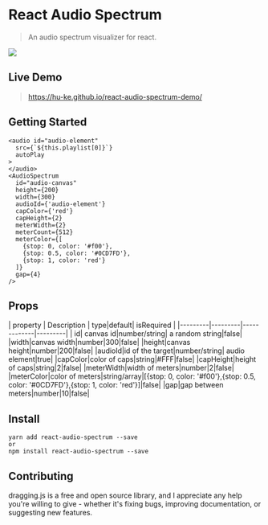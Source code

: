 # React Audio Spectrum
> An audio spectrum visualizer for react.

![](http://images.kenote.me/react-audio-spectrum-demo.gif)
## Live Demo
> https://hu-ke.github.io/react-audio-spectrum-demo/

## Getting Started
```
<audio id="audio-element"
  src={`${this.playlist[0]}`}
  autoPlay
>
</audio>
<AudioSpectrum
  id="audio-canvas"
  height={200}
  width={300}
  audioId={'audio-element'}
  capColor={'red'}
  capHeight={2}
  meterWidth={2}
  meterCount={512}
  meterColor={[
    {stop: 0, color: '#f00'},
    {stop: 0.5, color: '#0CD7FD'},
    {stop: 1, color: 'red'}
  ]}
  gap={4}
/>
```
## Props
| property | Description | type|default| isRequired |
|---------|---------|-------------|---------|
| id| canvas id|number/string| a random string|false|
|width|canvas width|number|300|false|
|height|canvas height|number|200|false|
|audioId|id of the target|number/string| audio element|true|
|capColor|color of caps|string|#FFF|false|
|capHeight|height of caps|string|2|false|
|meterWidth|width of meters|number|2|false|
|meterColor|color of meters|string/array|[{stop: 0, color: '#f00'},{stop: 0.5, color: '#0CD7FD'},{stop: 1, color: 'red'}]|false|
|gap|gap between meters|number|10|false|
## Install
```
yarn add react-audio-spectrum --save
or
npm install react-audio-spectrum --save
```
## Contributing
dragging.js is a free and open source library, and I appreciate any help you're willing to give - whether it's fixing bugs, improving documentation, or suggesting new features.
